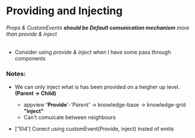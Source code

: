 # Providing and Injecting

######  _Props & CustomEvents_ **should be Default comunication mechanism** more than _provide & inject_
- Consider using _provide & inject_ when I have some pass through components

### Notes:

- We can only inject what is has been provided on a heigher up level.**(Parent -> Child)**

  - appview **'Provide**'-_'Parent'_ -> knowledge-base -> knowledge-grid **"inject"**
  - Can't comuicate between neighbours

- ['104'] Conect using customEvent(Provide, inject) insted of emits
